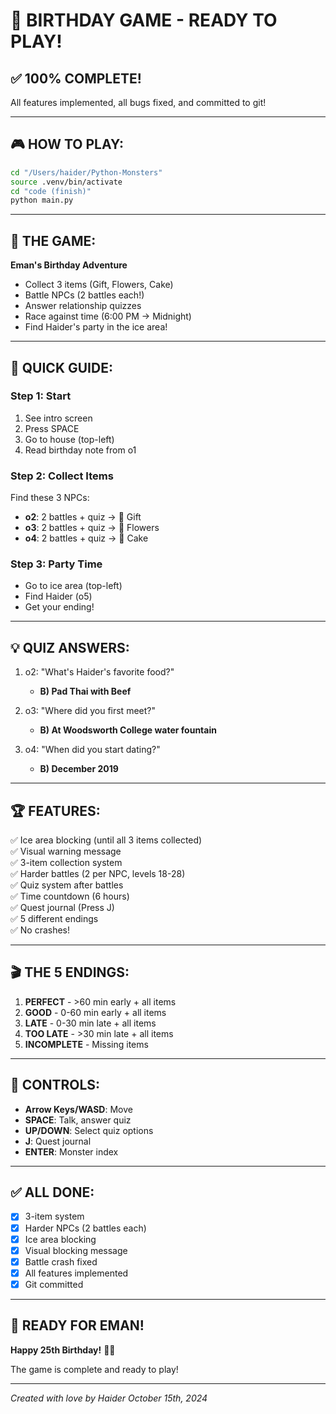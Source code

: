# 🎉 BIRTHDAY GAME - READY TO PLAY!

## ✅ **100% COMPLETE!**

All features implemented, all bugs fixed, and committed to git!

---

## 🎮 **HOW TO PLAY:**

```bash
cd "/Users/haider/Python-Monsters"
source .venv/bin/activate
cd "code (finish)"
python main.py
```

---

## 🎯 **THE GAME:**

**Eman's Birthday Adventure**
- Collect 3 items (Gift, Flowers, Cake)
- Battle NPCs (2 battles each!)
- Answer relationship quizzes
- Race against time (6:00 PM → Midnight)
- Find Haider's party in the ice area!

---

## 📝 **QUICK GUIDE:**

### **Step 1: Start**
1. See intro screen
2. Press SPACE
3. Go to house (top-left)
4. Read birthday note from o1

### **Step 2: Collect Items**
Find these 3 NPCs:
- **o2**: 2 battles + quiz → 🎁 Gift
- **o3**: 2 battles + quiz → 💐 Flowers  
- **o4**: 2 battles + quiz → 🎂 Cake

### **Step 3: Party Time**
- Go to ice area (top-left)
- Find Haider (o5)
- Get your ending!

---

## 💡 **QUIZ ANSWERS:**

1. o2: "What's Haider's favorite food?"
   - **B) Pad Thai with Beef**

2. o3: "Where did you first meet?"
   - **B) At Woodsworth College water fountain**

3. o4: "When did you start dating?"
   - **B) December 2019**

---

## 🏆 **FEATURES:**

✅ Ice area blocking (until all 3 items collected)  
✅ Visual warning message  
✅ 3-item collection system  
✅ Harder battles (2 per NPC, levels 18-28)  
✅ Quiz system after battles  
✅ Time countdown (6 hours)  
✅ Quest journal (Press J)  
✅ 5 different endings  
✅ No crashes!  

---

## 🎬 **THE 5 ENDINGS:**

1. **PERFECT** - >60 min early + all items
2. **GOOD** - 0-60 min early + all items
3. **LATE** - 0-30 min late + all items
4. **TOO LATE** - >30 min late + all items
5. **INCOMPLETE** - Missing items

---

## 🔧 **CONTROLS:**

- **Arrow Keys/WASD**: Move
- **SPACE**: Talk, answer quiz
- **UP/DOWN**: Select quiz options
- **J**: Quest journal
- **ENTER**: Monster index

---

## ✅ **ALL DONE:**

- [x] 3-item system
- [x] Harder NPCs (2 battles each)
- [x] Ice area blocking
- [x] Visual blocking message
- [x] Battle crash fixed
- [x] All features implemented
- [x] Git committed

---

## 💝 **READY FOR EMAN!**

**Happy 25th Birthday!** 🎂✨

The game is complete and ready to play!

---

*Created with love by Haider*
*October 15th, 2024*

